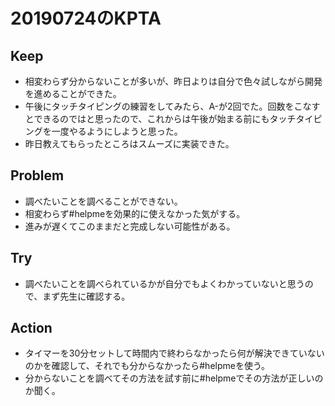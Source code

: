# 20190724のKPTA


## Keep
* 相変わらず分からないことが多いが、昨日よりは自分で色々試しながら開発を進めることができた。
* 午後にタッチタイピングの練習をしてみたら、A-が2回でた。回数をこなすとできるのではと思ったので、これからは午後が始まる前にもタッチタイピングを一度やるようにしようと思った。
* 昨日教えてもらったところはスムーズに実装できた。

## Problem
* 調べたいことを調べることができない。
* 相変わらず#helpmeを効果的に使えなかった気がする。
* 進みが遅くてこのままだと完成しない可能性がある。


## Try
* 調べたいことを調べられているかが自分でもよくわかっていないと思うので、まず先生に確認する。



## Action
* タイマーを30分セットして時間内で終わらなかったら何が解決できていないのかを確認して、それでも分からなかったら#helpmeを使う。
* 分からないことを調べてその方法を試す前に#helpmeでその方法が正しいのか聞く。

